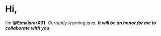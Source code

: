 # Hi, 
I’m **@EshaIsrarX01**. _Currently learning java._ 
***It will be an honor for me to collaborate with you***


<!---
EshaIsrarX01/EshaIsrarX01 is a ✨ special ✨ repository because its `README.md` (this file) appears on your GitHub profile.
You can click the Preview link to take a look at your changes.
--->
